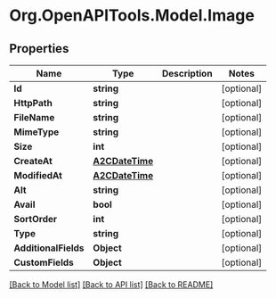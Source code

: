 # Org.OpenAPITools.Model.Image

## Properties

Name | Type | Description | Notes
------------ | ------------- | ------------- | -------------
**Id** | **string** |  | [optional] 
**HttpPath** | **string** |  | [optional] 
**FileName** | **string** |  | [optional] 
**MimeType** | **string** |  | [optional] 
**Size** | **int** |  | [optional] 
**CreateAt** | [**A2CDateTime**](A2CDateTime.md) |  | [optional] 
**ModifiedAt** | [**A2CDateTime**](A2CDateTime.md) |  | [optional] 
**Alt** | **string** |  | [optional] 
**Avail** | **bool** |  | [optional] 
**SortOrder** | **int** |  | [optional] 
**Type** | **string** |  | [optional] 
**AdditionalFields** | **Object** |  | [optional] 
**CustomFields** | **Object** |  | [optional] 

[[Back to Model list]](../README.md#documentation-for-models) [[Back to API list]](../README.md#documentation-for-api-endpoints) [[Back to README]](../README.md)

